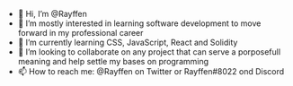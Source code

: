 - 👋 Hi, I’m @Rayffen
- 👀 I’m mostly interested in learning software development to move forward in my professional career
- 🌱 I’m currently learning CSS, JavaScript, React and Solidity
- 💞️ I’m looking to collaborate on any project that can serve a porposefull meaning and help settle my bases on programming
- 📫 How to reach me: @Rayffen on Twitter or Rayffen#8022 ond Discord

<!---
Rayffen/Rayffen is a ✨ special ✨ repository because its `README.md` (this file) appears on your GitHub profile.
You can click the Preview link to take a look at your changes.
--->

